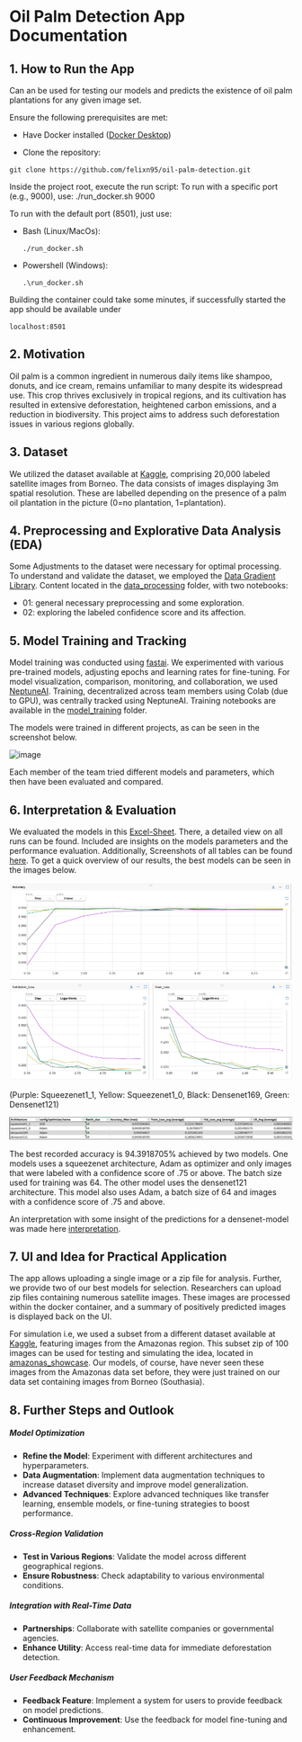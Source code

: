 # Oil Palm Detection App Documentation

## 1. How to Run the App
Can an be used for testing our models and predicts the existence of oil palm plantations for any given image set. 

Ensure the following prerequisites are met:

- Have Docker installed ([Docker Desktop](https://www.docker.com/products/docker-desktop/))

- Clone the repository:
```
git clone https://github.com/felixn95/oil-palm-detection.git
```
Inside the project root, execute the run script:
To run with a specific port (e.g., 9000), use: ./run_docker.sh 9000

To run with the default port (8501), just use:
- Bash (Linux/MacOs):
  ```
  ./run_docker.sh
  ```
- Powershell (Windows):
    ```
  .\run_docker.sh
    ```
Building the container could take some minutes, if successfully started the app should be available under

```
localhost:8501
```

## 2. Motivation
 Oil palm is a common ingredient in numerous daily items like shampoo, donuts, and ice cream, remains unfamiliar to many despite its widespread use. This crop thrives exclusively in tropical regions, and its cultivation has resulted in extensive deforestation, heightened carbon emissions, and a reduction in biodiversity. This project aims to address such deforestation issues in various regions globally.

## 3. Dataset 
We utilized the dataset available at [Kaggle](https://www.kaggle.com/c/widsdatathon2019/data), comprising 20,000 labeled satellite images from Borneo. The data consists of images displaying 3m spatial resolution. These are labelled depending on the presence of a palm oil plantation in the picture (0=no plantation, 1=plantation).

## 4. Preprocessing and Explorative Data Analysis (EDA)
Some Adjustments to the dataset were necessary for optimal processing. To understand and validate the dataset, we employed the [Data Gradient Library](https://docs.deci.ai/data-gradients/index.html). Content located in the [data_processing](https://github.com/felixn95/oil-palm-detection/tree/main/data_processing) folder, with two notebooks:
- 01: general necessary preprocessing and some exploration. 
- 02: exploring the labeled confidence score and its affection. 

## 5. Model Training and Tracking
Model training was conducted using [fastai](https://docs.fast.ai/vision.learner.html). We experimented with various pre-trained models, adjusting epochs and learning rates for fine-tuning. For model visualization, comparison, monitoring, and collaboration, we used [NeptuneAI](https://docs.neptune.ai/about/intro/). Training, decentralized across team members using Colab (due to GPU), was centrally tracked using NeptuneAI. Training notebooks are available in the [model_training](https://github.com/felixn95/oil-palm-detection/tree/main/model_training) folder.

The models were trained in different projects, as can be seen in the screenshot below. 

![image](https://github.com/felixn95/oil-palm-detection/assets/109859669/ff2277a5-0fc2-499f-bdb1-983b414d910c)

Each member of the team tried different models and parameters, which then have been evaluated and compared. 
## 6. Interpretation & Evaluation
We evaluated the models in this [Excel-Sheet](https://github.com/felixn95/oil-palm-detection/blob/main/model_training/Optimizer_comparison.xlsx). There, a detailed view on all runs can be found. Included are insights on the models parameters and the performance evaluation. Additionally, Screenshots of all tables can be found [here](https://github.com/felixn95/oil-palm-detection/tree/main/model_training). To get a quick overview of our results, the best models can be seen in the images below. 

![image](archive_and_playground/Dashboard_neptune.png)

(Purple: Squeezenet1_1, Yellow: Squeezenet1_0, Black: Densenet169, Green: Densenet121) 

![image](model_training/Model_Overview_Optimizers_Best_augmentedData.png)

The best recorded accuracy is 94.3918705% achieved by two models. One models uses a squeezenet architecture, Adam as optimizer and only images that were labeled with a confidence score of .75 or above. The batch size used for training was 64. The other model uses the densenet121 architecture. This model also uses Adam, a batch size of 64 and images with a confidence score of .75 and above. 

An interpretation with some insight of the predictions for a densenet-model was made here [interpretation](https://github.com/felixn95/oil-palm-detection/blob/main/interpretation/interpretation.ipynb).

## 7. UI and Idea for Practical Application
The app allows uploading a single image or a zip file for analysis. Further, we provide two of our best models for selection. Researchers can upload zip files containing numerous satellite images. These images are processed within the docker container, and a summary of positively predicted images is displayed back on the UI. 

For simulation i.e, we used a subset from a different dataset available at [Kaggle](https://www.kaggle.com/c/planet-understanding-the-amazon-from-space/data), featuring images from the Amazonas region. This subset zip of 100 images can be used for testing and simulating the idea, located in [amazonas_showcase](https://github.com/felixn95/oil-palm-detection/tree/main/amazonas_set_showcase). Our models, of course, have never seen these images from the Amazonas data set before, they were just trained on our data set containing images from Borneo (Southasia).  

## 8. Further Steps and Outlook

##### Model Optimization
- **Refine the Model**: Experiment with different architectures and hyperparameters.
- **Data Augmentation**: Implement data augmentation techniques to increase dataset diversity and improve model generalization.
- **Advanced Techniques**: Explore advanced techniques like transfer learning, ensemble models, or fine-tuning strategies to boost performance.

##### Cross-Region Validation
- **Test in Various Regions**: Validate the model across different geographical regions.
- **Ensure Robustness**: Check adaptability to various environmental conditions.

##### Integration with Real-Time Data
- **Partnerships**: Collaborate with satellite companies or governmental agencies.
- **Enhance Utility**: Access real-time data for immediate deforestation detection.

##### User Feedback Mechanism
- **Feedback Feature**: Implement a system for users to provide feedback on model predictions.
- **Continuous Improvement**: Use the feedback for model fine-tuning and enhancement.


